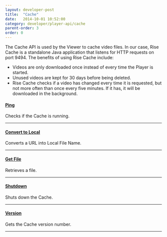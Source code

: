 ```yaml
---
layout: developer-post
title:  "Cache"
date:   2014-10-01 10:52:00
category: developer/player-api/cache
parent-order: 3
order: 0
---
```


The Cache API is used by the Viewer to cache video files. In our case, Rise Cache is a standalone Java application that listens for HTTP requests on port 9494. The benefits of using Rise Cache include:

- Videos are only downloaded once instead of every time the Player is started.
- Unused videos are kept for 30 days before being deleted.
- Rise Cache checks if a video has changed every time it is requested, but not more often than once every five minutes. If it has, it will be downloaded in the background.

#### [Ping]({{site.absoluteurl}}developer/player-api/cache/ping)

Checks if the Cache is running.

***

#### [Convert to Local]({{site.absoluteurl}}developer/player-api/cache/localname)

Converts a URL into Local File Name.

***

#### [Get File]({{site.absoluteurl}}developer/player-api/cache/getfile)

Retrieves a file.

***

#### [Shutdown]({{site.absoluteurl}}developer/player-api/cache/shutdown)

Shuts down the Cache.

***

#### [Version]({{site.absoluteurl}}developer/player-api/cache/version)

Gets the Cache version number.

***
